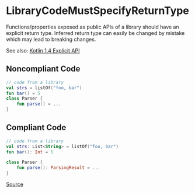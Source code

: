 # LibraryCodeMustSpecifyReturnType

Functions/properties exposed as public APIs of a library should have an explicit return type.
Inferred return type can easily be changed by mistake which may lead to breaking changes.

See also: [Kotlin 1.4 Explicit API](https://kotlinlang.org/docs/whatsnew14.html#explicit-api-mode-for-library-authors)

## Noncompliant Code

```kotlin
// code from a library
val strs = listOf("foo, bar")
fun bar() = 5
class Parser {
    fun parse() = ...
}
```
## Compliant Code

```kotlin
// code from a library
val strs: List<String> = listOf("foo, bar")
fun bar(): Int = 5

class Parser {
    fun parse(): ParsingResult = ...
}
```

[Source](https://arturbosch.github.io/detekt/style.html#librarycodemustspecifyreturntype)
